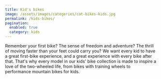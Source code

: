 ```yaml
---
title: Kid's bikes
image: /assets/images/categories/cat-bikes-kids.jpg
permalink: /kids-bikes/
pagination: 
  enabled: true
  category: kids
---
```


Remember your first bike? The sense of freedom and adventure? The thrill of moving faster than your feet could carry you? We want every kid to have a great first-bike experience, and a great experience with every bike after that.  That's why every model in our kids' bike collection is made to inspire a love of the two-wheeled life, from bikes with training wheels to performance mountain bikes for kids.